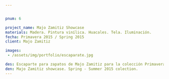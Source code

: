 ```yaml
---


pnum: 6

project_name: Majo Zamitiz Showcase
materials: Madera. Pintura vinílica. Huacales. Tela. Iluminación.
fecha: Primavera 2015 / Spring 2015
client: Majo Zamitiz

images:
 - /assets/img/portfolio/escaparate.jpg

des: Escaparte para zapatos de Majo Zamitiz para la colección Primavera – Verano 2015. Se elaboró una maqueta y diseño de escaparate.
den: Majo Zamitiz showcase. Spring - Summer 2015 colection.
---
```

